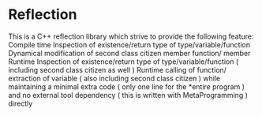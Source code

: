 Reflection
==========
This is a C++ reflection library which strive to provide the following feature:
Compile time Inspection of existence/return type of type/variable/function
Dynamical modification of second class citizen member function/ member 
Runtime Inspection of existence/return type of type/variable/function ( including second class citizen as well )
Runtime calling of function/ extraction of variable ( also including second class citizen )
while maintaining a minimal extra code ( only one line for the *entire program ) and no external tool dependency ( this is written with MetaProgramming ) directly
